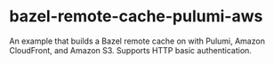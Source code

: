 # bazel-remote-cache-pulumi-aws

An example that builds a Bazel remote cache on with Pulumi, Amazon CloudFront, and Amazon S3. Supports HTTP basic authentication.
